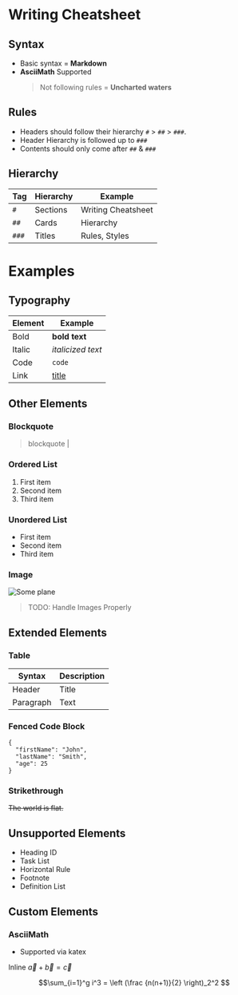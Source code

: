 # Writing Cheatsheet

## Syntax

- Basic syntax = **Markdown**
- **AsciiMath** Supported
  > Not following rules = **Uncharted waters**

## Rules

- Headers should follow their hierarchy `#` > `##` > `###`.
- Header Hierarchy is followed up to `###`
- Contents should only come after `##` & `###`

## Hierarchy

| Tag   | Hierarchy | Example            |
| ----- | --------- | ------------------ |
| `#`   | Sections  | Writing Cheatsheet |
| `##`  | Cards     | Hierarchy          |
| `###` | Titles    | Rules, Styles      |

# Examples

## Typography

| Element | Example                          |
| ------- | -------------------------------- |
| Bold    | **bold text**                    |
| Italic  | _italicized text_                |
| Code    | `code`                           |
| Link    | [title](https://www.example.com) |

## Other Elements

### Blockquote

> blockquote |

### Ordered List

1. First item
2. Second item
3. Third item

### Unordered List

- First item
- Second item
- Third item

### Image

![Some plane](https://upload.wikimedia.org/wikipedia/commons/thumb/2/28/HelloWorld.svg/320px-HelloWorld.svg.png)

> TODO: Handle Images Properly

## Extended Elements

### Table

| Syntax    | Description |
| --------- | ----------- |
| Header    | Title       |
| Paragraph | Text        |

### Fenced Code Block

```
{
  "firstName": "John",
  "lastName": "Smith",
  "age": 25
}
```

### Strikethrough

~~The world is flat.~~

## Unsupported Elements

- Heading ID
- Task List
- Horizontal Rule
- Footnote
- Definition List

## Custom Elements

### AsciiMath

- Supported via katex

Inline  $\vec a + \vec b = \vec c$

$$\sum_{i=1}^g i^3 = \left (\frac {n(n+1)}{2} \right)_2^2 $$
